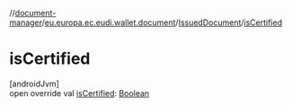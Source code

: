 //[document-manager](../../../index.md)/[eu.europa.ec.eudi.wallet.document](../index.md)/[IssuedDocument](index.md)/[isCertified](is-certified.md)

# isCertified

[androidJvm]\
open override
val [isCertified](is-certified.md): [Boolean](https://kotlinlang.org/api/latest/jvm/stdlib/kotlin/-boolean/index.html)
